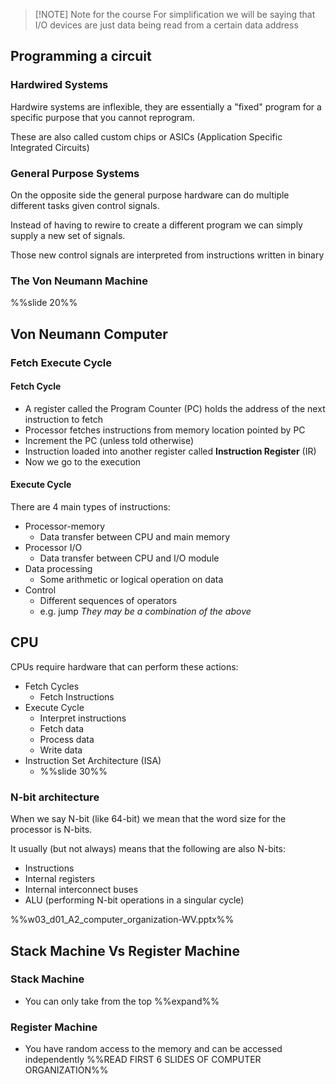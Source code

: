 
> [!NOTE] Note for the course
> For simplification we will be saying that I/O devices are just data being read from a certain data address

## Programming a circuit
### Hardwired Systems
Hardwire systems are inflexible, they are essentially a "fixed" program for a specific purpose that you cannot reprogram.

These are also called custom chips or ASICs (Application Specific Integrated Circuits)
### General Purpose Systems
On the opposite side the general purpose hardware can do multiple different tasks given control signals.

Instead of having to rewire to create a different program we can simply supply a new set of signals.

Those new control signals are interpreted from instructions written in binary
### The Von Neumann Machine
%%slide 20%%

## Von Neumann Computer
### Fetch Execute Cycle
#### Fetch Cycle
- A register called the Program Counter (PC) holds the address of the next instruction to fetch
- Processor fetches instructions from memory location pointed by PC
- Increment the PC (unless told otherwise)
- Instruction loaded into another register called **Instruction Register** (IR)
- Now we go to the execution
#### Execute Cycle
There are 4 main types of instructions:
- Processor-memory
	- Data transfer between CPU and main memory
- Processor I/O
	- Data transfer between CPU and I/O module
- Data processing
	- Some arithmetic or logical operation on data
- Control
	- Different sequences of operators
	- e.g. jump
*They may be a combination of the above*

## CPU
CPUs require hardware that can perform these actions:
- Fetch Cycles
	- Fetch Instructions
- Execute Cycle
	- Interpret instructions
	- Fetch data
	- Process data
	- Write data
- Instruction Set Architecture (ISA)
	- %%slide 30%%
### N-bit architecture
When we say N-bit (like 64-bit) we mean that the word size for the processor is N-bits.

It usually (but not always) means that the following are also N-bits:
- Instructions
- Internal registers
- Internal interconnect buses
- ALU (performing N-bit operations in a singular cycle)

%%w03_d01_A2_computer_organization-WV.pptx%%
## Stack Machine Vs Register Machine
### Stack Machine
- You can only take from the top %%expand%%
### Register Machine
- You have random access to the memory and can be accessed independently
%%READ FIRST 6 SLIDES OF COMPUTER ORGANIZATION%%



